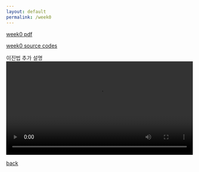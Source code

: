 ```yaml
---
layout: default
permalink: /week0
---
```


[week0 pdf](https://s3.ap-northeast-2.amazonaws.com/gusals3587/Hello%2C+World/week0.pdf)

[week0 source codes](https://s3.ap-northeast-2.amazonaws.com/gusals3587/Hello%2C+World/src0.zip)

이진법 추가 설명
<video width="100%" controls>
    <source src="https://s3.ap-northeast-2.amazonaws.com/gusals3587/Hello%2C+World/How+to+count+to+1000+on+two+hands-1SMmc9gQmHQ.mp4" type="video/mp4">
    <track label="한국어" kind="subtitles" srclang="ko" src="/assets/3b1b.vtt" default>
</video>
<br>

[back](./)
